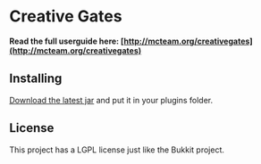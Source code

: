 Creative Gates
====================
<b>Read the full userguide here: [http://mcteam.org/creativegates](http://mcteam.org/creativegates)</b>

Installing
----------
[Download the latest jar](https://github.com/oloflarsson/creativegates/downloads) and put it in your plugins folder.

License
----------
This project has a LGPL license just like the Bukkit project.